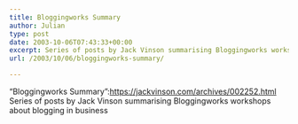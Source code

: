 ```yaml
---
title: Bloggingworks Summary
author: Julian
type: post
date: 2003-10-06T07:43:33+00:00
excerpt: Series of posts by Jack Vinson summarising Bloggingworks workshops about blogging in business
url: /2003/10/06/bloggingworks-summary/

---
```

&#8220;Bloggingworks Summary&#8221;:https://jackvinson.com/archives/002252.html Series of posts by Jack Vinson summarising Bloggingworks workshops about blogging in business